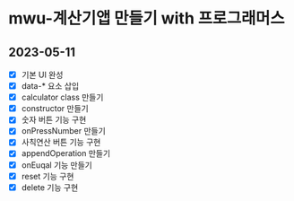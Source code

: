 # mwu-계산기앱 만들기 with 프로그래머스

## 2023-05-11 
- [x] 기본 UI 완성
- [x] data-* 요소 삽입
- [x] calculator class 만들기
- [x] constructor 만들기
- [x] 숫자 버튼 기능 구현 
- [x] onPressNumber 만들기
- [x] 사칙연산 버튼 기능 구현
- [x] appendOperation 만들기
- [x] onEuqal 기능 만들기
- [x] reset 기능 구현
- [x] delete 기능 구현